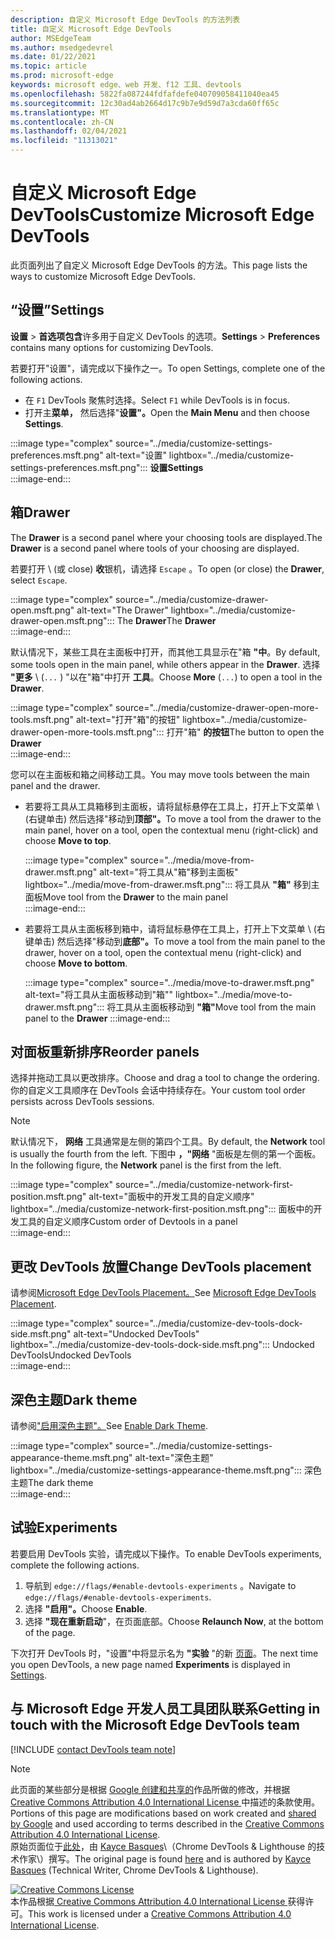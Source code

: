 ```yaml
---
description: 自定义 Microsoft Edge DevTools 的方法列表
title: 自定义 Microsoft Edge DevTools
author: MSEdgeTeam
ms.author: msedgedevrel
ms.date: 01/22/2021
ms.topic: article
ms.prod: microsoft-edge
keywords: microsoft edge、web 开发、f12 工具、devtools
ms.openlocfilehash: 5822fa087244fdfafdefe040709058411040ea45
ms.sourcegitcommit: 12c30ad4ab2664d17c9b7e9d59d7a3cda60ff65c
ms.translationtype: MT
ms.contentlocale: zh-CN
ms.lasthandoff: 02/04/2021
ms.locfileid: "11313021"
---
```

<!-- Copyright Kayce Basques 

   Licensed under the Apache License, Version 2.0 (the "License");
   you may not use this file except in compliance with the License.
   You may obtain a copy of the License at

       https://www.apache.org/licenses/LICENSE-2.0

   Unless required by applicable law or agreed to in writing, software
   distributed under the License is distributed on an "AS IS" BASIS,
   WITHOUT WARRANTIES OR CONDITIONS OF ANY KIND, either express or implied.
   See the License for the specific language governing permissions and
   limitations under the License.  -->

# <span data-ttu-id="0f3a8-104">自定义 Microsoft Edge DevTools</span><span class="sxs-lookup"><span data-stu-id="0f3a8-104">Customize Microsoft Edge DevTools</span></span>  

<span data-ttu-id="0f3a8-105">此页面列出了自定义 Microsoft Edge DevTools 的方法。</span><span class="sxs-lookup"><span data-stu-id="0f3a8-105">This page lists the ways to customize Microsoft Edge DevTools.</span></span>  

## <span data-ttu-id="0f3a8-106">“设置”</span><span class="sxs-lookup"><span data-stu-id="0f3a8-106">Settings</span></span>  

<span data-ttu-id="0f3a8-107">**设置**  > **首选项包含**许多用于自定义 DevTools 的选项。</span><span class="sxs-lookup"><span data-stu-id="0f3a8-107">**Settings** > **Preferences** contains many options for customizing DevTools.</span></span>  

<span data-ttu-id="0f3a8-108">若要打开"设置"，请完成以下操作之一。</span><span class="sxs-lookup"><span data-stu-id="0f3a8-108">To open Settings, complete one of the following actions.</span></span>  

*   <span data-ttu-id="0f3a8-109">在 `F1` DevTools 聚焦时选择。</span><span class="sxs-lookup"><span data-stu-id="0f3a8-109">Select `F1` while DevTools is in focus.</span></span>  
*   <span data-ttu-id="0f3a8-110">打开主**菜单，** 然后选择"**设置"。**</span><span class="sxs-lookup"><span data-stu-id="0f3a8-110">Open the **Main Menu** and then choose **Settings**.</span></span>  
    
:::image type="complex" source="../media/customize-settings-preferences.msft.png" alt-text="设置" lightbox="../media/customize-settings-preferences.msft.png":::
   **<span data-ttu-id="0f3a8-112">设置</span><span class="sxs-lookup"><span data-stu-id="0f3a8-112">Settings</span></span>**  
:::image-end:::  

## <span data-ttu-id="0f3a8-113">箱</span><span class="sxs-lookup"><span data-stu-id="0f3a8-113">Drawer</span></span>  

<span data-ttu-id="0f3a8-114">The **Drawer** is a second panel where your choosing tools are displayed.</span><span class="sxs-lookup"><span data-stu-id="0f3a8-114">The **Drawer** is a second panel where tools of your choosing are displayed.</span></span>  

<span data-ttu-id="0f3a8-115">若要打开 \ (或 close\) **收**银机，请选择 `Escape` 。</span><span class="sxs-lookup"><span data-stu-id="0f3a8-115">To open \(or close\) the **Drawer**, select `Escape`.</span></span>  

:::image type="complex" source="../media/customize-drawer-open.msft.png" alt-text="The Drawer" lightbox="../media/customize-drawer-open.msft.png":::
   <span data-ttu-id="0f3a8-117">The **Drawer**</span><span class="sxs-lookup"><span data-stu-id="0f3a8-117">The **Drawer**</span></span>  
:::image-end:::  

<span data-ttu-id="0f3a8-118">默认情况下，某些工具在主面板中打开，而其他工具显示在"箱 **"中**。</span><span class="sxs-lookup"><span data-stu-id="0f3a8-118">By default, some tools open in the main panel, while others appear in the **Drawer**.</span></span>  <span data-ttu-id="0f3a8-119">选择 **"更多** \ (`...` \) "以在"箱"中打开 **工具**。</span><span class="sxs-lookup"><span data-stu-id="0f3a8-119">Choose **More** \(`...`\) to open a tool in the **Drawer**.</span></span>  

:::image type="complex" source="../media/customize-drawer-open-more-tools.msft.png" alt-text="打开"箱"的按钮" lightbox="../media/customize-drawer-open-more-tools.msft.png":::
   <span data-ttu-id="0f3a8-121">打开"箱" **的按钮**</span><span class="sxs-lookup"><span data-stu-id="0f3a8-121">The button to open the **Drawer**</span></span>  
:::image-end:::  

<span data-ttu-id="0f3a8-122">您可以在主面板和箱之间移动工具。</span><span class="sxs-lookup"><span data-stu-id="0f3a8-122">You may move tools between the main panel and the drawer.</span></span>  

*   <span data-ttu-id="0f3a8-123">若要将工具从工具箱移到主面板，请将鼠标悬停在工具上，打开上下文菜单 \ (右键单击\) 然后选择"移动到**顶部"。**</span><span class="sxs-lookup"><span data-stu-id="0f3a8-123">To move a tool from the drawer to the main panel, hover on a tool, open the contextual menu \(right-click\) and choose **Move to top**.</span></span>  
    
    :::image type="complex" source="../media/move-from-drawer.msft.png" alt-text="将工具从"箱"移到主面板" lightbox="../media/move-from-drawer.msft.png":::
       <span data-ttu-id="0f3a8-125">将工具从 **"箱"** 移到主面板</span><span class="sxs-lookup"><span data-stu-id="0f3a8-125">Move tool from the **Drawer** to the main panel</span></span>  
    :::image-end:::  
    
*   <span data-ttu-id="0f3a8-126">若要将工具从主面板移到箱中，请将鼠标悬停在工具上，打开上下文菜单 \ (右键单击\) 然后选择"移动到**底部"。**</span><span class="sxs-lookup"><span data-stu-id="0f3a8-126">To move a tool from the main panel to the drawer, hover on a tool, open the contextual menu \(right-click\) and choose **Move to bottom**.</span></span>  
    
    :::image type="complex" source="../media/move-to-drawer.msft.png" alt-text="将工具从主面板移动到"箱"" lightbox="../media/move-to-drawer.msft.png":::
       <span data-ttu-id="0f3a8-128">将工具从主面板移动到 **"箱"**</span><span class="sxs-lookup"><span data-stu-id="0f3a8-128">Move tool from the main panel to the **Drawer**</span></span>
    :::image-end:::  
    

## <span data-ttu-id="0f3a8-129">对面板重新排序</span><span class="sxs-lookup"><span data-stu-id="0f3a8-129">Reorder panels</span></span>  

<span data-ttu-id="0f3a8-130">选择并拖动工具以更改排序。</span><span class="sxs-lookup"><span data-stu-id="0f3a8-130">Choose and drag a tool to change the ordering.</span></span>  <span data-ttu-id="0f3a8-131">你的自定义工具顺序在 DevTools 会话中持续存在。</span><span class="sxs-lookup"><span data-stu-id="0f3a8-131">Your custom tool order persists across DevTools sessions.</span></span>  

> [!NOTE]
> <span data-ttu-id="0f3a8-132">默认情况下， **网络** 工具通常是左侧的第四个工具。</span><span class="sxs-lookup"><span data-stu-id="0f3a8-132">By default, the **Network** tool is usually the fourth from the left.</span></span>  <span data-ttu-id="0f3a8-133">下图中 **，"网络** "面板是左侧的第一个面板。</span><span class="sxs-lookup"><span data-stu-id="0f3a8-133">In the following figure, the **Network** panel is the first from the left.</span></span>  

:::image type="complex" source="../media/customize-network-first-position.msft.png" alt-text="面板中的开发工具的自定义顺序" lightbox="../media/customize-network-first-position.msft.png":::
   <span data-ttu-id="0f3a8-135">面板中的开发工具的自定义顺序</span><span class="sxs-lookup"><span data-stu-id="0f3a8-135">Custom order of Devtools in a panel</span></span>  
:::image-end:::  

## <span data-ttu-id="0f3a8-136">更改 DevTools 放置</span><span class="sxs-lookup"><span data-stu-id="0f3a8-136">Change DevTools placement</span></span>  

<span data-ttu-id="0f3a8-137">请参阅[Microsoft Edge DevTools Placement。][DevToolsPlacement]</span><span class="sxs-lookup"><span data-stu-id="0f3a8-137">See [Microsoft Edge DevTools Placement][DevToolsPlacement].</span></span>  

:::image type="complex" source="../media/customize-dev-tools-dock-side.msft.png" alt-text="Undocked DevTools" lightbox="../media/customize-dev-tools-dock-side.msft.png":::
   <span data-ttu-id="0f3a8-139">Undocked DevTools</span><span class="sxs-lookup"><span data-stu-id="0f3a8-139">Undocked DevTools</span></span>  
:::image-end:::  

## <span data-ttu-id="0f3a8-140">深色主题</span><span class="sxs-lookup"><span data-stu-id="0f3a8-140">Dark theme</span></span>  

<span data-ttu-id="0f3a8-141">请参阅["启用深色主题"。][DarkTheme]</span><span class="sxs-lookup"><span data-stu-id="0f3a8-141">See [Enable Dark Theme][DarkTheme].</span></span>  

:::image type="complex" source="../media/customize-settings-appearance-theme.msft.png" alt-text="深色主题" lightbox="../media/customize-settings-appearance-theme.msft.png":::
   <span data-ttu-id="0f3a8-143">深色主题</span><span class="sxs-lookup"><span data-stu-id="0f3a8-143">The dark theme</span></span>  
:::image-end:::  

## <span data-ttu-id="0f3a8-144">试验</span><span class="sxs-lookup"><span data-stu-id="0f3a8-144">Experiments</span></span>  

<span data-ttu-id="0f3a8-145">若要启用 DevTools 实验，请完成以下操作。</span><span class="sxs-lookup"><span data-stu-id="0f3a8-145">To enable DevTools experiments, complete the following actions.</span></span>  

1.  <span data-ttu-id="0f3a8-146">导航到 `edge://flags/#enable-devtools-experiments` 。</span><span class="sxs-lookup"><span data-stu-id="0f3a8-146">Navigate to `edge://flags/#enable-devtools-experiments`.</span></span>  
1.  <span data-ttu-id="0f3a8-147">选择 **"启用"。**</span><span class="sxs-lookup"><span data-stu-id="0f3a8-147">Choose **Enable**.</span></span>  
1.  <span data-ttu-id="0f3a8-148">选择 **"现在重新启动**"，在页面底部。</span><span class="sxs-lookup"><span data-stu-id="0f3a8-148">Choose **Relaunch Now**, at the bottom of the page.</span></span>  

<span data-ttu-id="0f3a8-149">下次打开 DevTools 时，"设置"中将显示名为 **"实验** "的新 [页面](#settings)。</span><span class="sxs-lookup"><span data-stu-id="0f3a8-149">The next time you open DevTools, a new page named **Experiments** is displayed in [Settings](#settings).</span></span>  

## <span data-ttu-id="0f3a8-150">与 Microsoft Edge 开发人员工具团队联系</span><span class="sxs-lookup"><span data-stu-id="0f3a8-150">Getting in touch with the Microsoft Edge DevTools team</span></span>  

[!INCLUDE [contact DevTools team note](../includes/contact-devtools-team-note.md)]  

<!-- image links -->  

[ImageMoreIcon]: ../media/more-icon.msft.png  

<!-- links -->  

[DevToolsPlacement]: ./placement.md "更改 Microsoft Edge DevTools 放置 | Microsoft Docs"  
[DarkTheme]: ./dark-theme.md "在 Microsoft Edge 开发人员工具中启用深色|Microsoft Docs"  

> [!NOTE]
> <span data-ttu-id="0f3a8-153">此页面的某些部分是根据 [Google 创建和共享的][GoogleSitePolicies]作品所做的修改，并根据[ Creative Commons Attribution 4.0 International License ][CCA4IL]中描述的条款使用。</span><span class="sxs-lookup"><span data-stu-id="0f3a8-153">Portions of this page are modifications based on work created and [shared by Google][GoogleSitePolicies] and used according to terms described in the [Creative Commons Attribution 4.0 International License][CCA4IL].</span></span>  
> <span data-ttu-id="0f3a8-154">原始页面位于[此处](https://developers.google.com/web/tools/chrome-devtools/customize/index)，由 [Kayce Basques][KayceBasques]\（Chrome DevTools \& Lighthouse 的技术作家\）撰写。</span><span class="sxs-lookup"><span data-stu-id="0f3a8-154">The original page is found [here](https://developers.google.com/web/tools/chrome-devtools/customize/index) and is authored by [Kayce Basques][KayceBasques] \(Technical Writer, Chrome DevTools \& Lighthouse\).</span></span>  

[![Creative Commons License][CCby4Image]][CCA4IL]  
<span data-ttu-id="0f3a8-156">本作品根据[ Creative Commons Attribution 4.0 International License ][CCA4IL]获得许可。</span><span class="sxs-lookup"><span data-stu-id="0f3a8-156">This work is licensed under a [Creative Commons Attribution 4.0 International License][CCA4IL].</span></span>  

[CCA4IL]: https://creativecommons.org/licenses/by/4.0  
[CCby4Image]: https://i.creativecommons.org/l/by/4.0/88x31.png  
[GoogleSitePolicies]: https://developers.google.com/terms/site-policies  
[KayceBasques]: https://developers.google.com/web/resources/contributors/kaycebasques  
